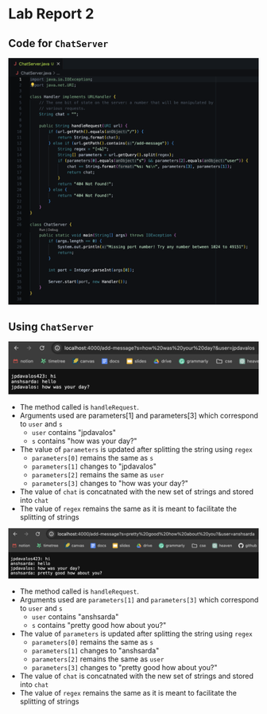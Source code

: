 # Lab Report 2

## Code for `ChatServer`

![Image](lab-report-2-pics/ChatServer-code.png)

## Using `ChatServer`
![Image](lab-report-2-pics/using-ChatServer-1.png)

* The method called is `handleRequest`. 
* Arguments used are parameters[1] and parameters[3] which correspond to `user` and `s`
  * `user` contains "jpdavalos"
  * `s` contains "how was your day?"
* The value of `parameters` is updated after splitting the string using `regex`
  *  `parameters[0]` remains the same as `s`
  *  `parameters[1]` changes to "jpdavalos"
  *  `parameters[2]` remains the same as `user`
  *  `parameters[3]` changes to "how was your day?"
* The value of `chat` is concatnated with the new set of strings and stored into `chat`
* The value of `regex` remains the same as it is meant to facilitate the splitting of strings

 
![Image](lab-report-2-pics/using-ChatServer-2.png)

* The method called is `handleRequest`. 
* Arguments used are `parameters[1]` and `parameters[3]` which correspond to `user` and `s`
  * `user` contains "anshsarda"
  * `s` contains "pretty good how about you?"
* The value of `parameters` is updated after splitting the string using `regex`
  *  `parameters[0]` remains the same as `s`
  *  `parameters[1]` changes to "anshsarda"
  *  `parameters[2]` remains the same as `user`
  *  `parameters[3]` changes to "pretty good how about you?"
* The value of `chat` is concatnated with the new set of strings and stored into `chat`
* The value of `regex` remains the same as it is meant to facilitate the splitting of strings
